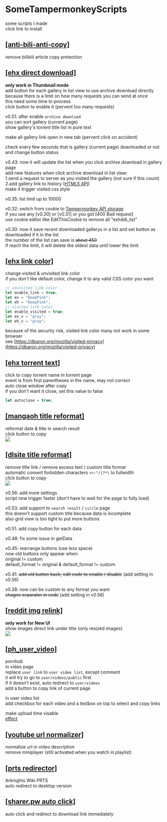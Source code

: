 # SomeTampermonkeyScripts  
some scripts I made  
click link to install  

## [[anti-bili-anti-copy]](https://github.com/x94fujo6rpg/SomeTampermonkeyScripts/raw/master/anti-bili-anti-copy.user.js)  
remove bilibili article copy protection  

## [[ehx direct download]](https://github.com/x94fujo6rpg/SomeTampermonkeyScripts/raw/master/ehx_direct_download.user.js)  
**only work in Thumbnail mode**  
add button for each gallery in list view to use archive download directly  
because there is a limit on how many requests you can send at once  
this need some time to process  
click button to enable it (pervent too many requests)  

v0.51: after enable `archive download`  
you can sort gallery (current page)  
show gallery's torrent title list in pure text  

make all gallery link open in new tab (pervent click on accident)  

check every few seconds that is gallery (current page) downloaded or not and change button status  

v0.43: now it will update the list when you click archive download in gallery page  
add new features when click archive download in list view:  
1.send a request to server as you visited the gallery (not sure if this count)  
2.add gallery link to history ([HTML5 API](https://developer.mozilla.org/en-US/docs/Web/API/History))  
make it trigger visited css style  

v0.35: list limit up to 10000  

v0.32: switch from cookie to [Tampermonkey API storage](https://www.tampermonkey.net/documentation.php)  
if you use any [v0.30] or [v0.31] or you got [400 Bad request]  
use cookie editor like EditThisCookie to remove all "exhddl_list"  

v0.30: now it save recent downloaded gallerys in a list and set button as downloaded if it in the list  
the number of the list can save is ~~about 450~~  
if reach the limit, it will delete the oldest data until lower the limit  

## [[ehx link color]](https://github.com/x94fujo6rpg/SomeTampermonkeyScripts/raw/master/ehx_link_color.user.js)  
change visited & unvisited link color  
if you don't like default color, change it to any valid CSS color you want  
```js
// unvisited link color
let enable_link = true;
let ex = "DeepPink";
let eh = "DeepPink";
// visited link color
let enable_visited = true;
let ex_v = "gray";
let eh_v = "gray";
```
because of the security risk, visited link color many not work in some browser  
see [https://dbaron.org/mozilla/visited-privacy](https://dbaron.org/mozilla/visited-privacy)  

## [[ehx torrent text]](https://github.com/x94fujo6rpg/SomeTampermonkeyScripts/raw/master/ehx_torrent_text.user.js)  
click to copy torrent name in torrent page  
event is from first parentheses in the name, may not correct  
auto close window after copy  
if you don't want it close, set this value to false  
```js
let autoclose = true;
``` 

## [[mangaoh title reformat]](https://github.com/x94fujo6rpg/SomeTampermonkeyScripts/raw/master/mangaoh_title_reformat.user.js)  
reformat date & title in search result  
click button to copy  
![](https://i.imgur.com/amKQlOX.jpg)  

## [[dlsite title reformat]](https://github.com/x94fujo6rpg/SomeTampermonkeyScripts/raw/master/dlsite_title_reformat.user.js)  
remove title link / remove excess text / custom title format  
automatic convert forbidden characters `<>:"/|?*\` to fullwidth  
click button to copy  
![](https://i.imgur.com/kdsvTit.jpg)  

v0.56: add more settings  
script now trigger faster (don't have to wait for the page to fully load)  

v0.53: add support to `search result` / `circle` page  
this doesn't support custom title because data is incomplete  
also grid view is too tight to put more buttons  

v0.51: add copy button for each data  

v0.48: fix some issue in getData  

v0.45: rearrange buttons (use less space)  
now old buttons only appear when:  
original != custom  
default_format != original & default_format != custom  

v0.41: ~~add old button back, edit code to enable / disable~~ (add setting in v0.56)  

v0.38: now can be custom to any format you want  
~~chagne separator in code~~ (add setting in v0.56)  

## [[reddit img relink]](https://github.com/x94fujo6rpg/SomeTampermonkeyScripts/raw/master/reddit_img_relink.user.js)  
**only work for New UI**  
show images direct link under title (only resized images)  
![](https://i.imgur.com/pw1fW6X.jpg)  

## [[ph_user_video]](https://github.com/x94fujo6rpg/SomeTampermonkeyScripts/raw/master/ph_user_video.user.js)
pornhub  
in video page  
replace `user link` to `user video list`, except comment  
it will try to go to ```user/videos/public``` first  
if it doesn't exist, auto redirect to ```user/videos```  
add a button to copy link of current page  

in user video list  
add checkbox for each video and a textbox on top to select and copy links  

make upload time visable  
[effect](https://i.imgur.com/lL6sJZX.png)  

## [[youtube url normalizer]](https://github.com/x94fujo6rpg/SomeTampermonkeyScripts/raw/master/ytb_url_normalizer.user.js)
normalize url in video description  
remove miniplayer (still activated when you watch in playlist)  

## [[prts redirector]](https://github.com/x94fujo6rpg/SomeTampermonkeyScripts/raw/master/prts_redirector.user.js)
Arknights Wiki PRTS  
auto redirect to desktop version  

## [[sharer.pw auto click]](https://github.com/x94fujo6rpg/SomeTampermonkeyScripts/raw/master/sharer-pw_auto_click.user.js)  
auto click and redirect to download link immediately  

